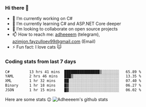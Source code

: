 ### Hi there 👋

<!--
**adheeeem/adheeeem** is a ✨ _special_ ✨ repository because its `README.md` (this file) appears on your GitHub profile.

Here are some ideas to get you started:
-->
- 🔭 I’m currently working on C#
- 🌱 I’m currently learning C# and ASP.NET Core deeper
- 👯 I’m looking to collaborate on open source projects
- 📫 How to reach me: [adheeeem](https://t.me/adheeeem) (telegram), azimjon.fayzulloev99@gmail.com (Email)
- ⚡ Fun fact: I love cats :cat:


### Coding stats from last 7 days
<!--START_SECTION:waka-->

```txt
C#         13 hrs 41 mins  ████████████████▒░░░░░░░░   65.89 %
YAML       2 hrs 46 mins   ███▒░░░░░░░░░░░░░░░░░░░░░   13.35 %
XML        1 hr 32 mins    ██░░░░░░░░░░░░░░░░░░░░░░░   07.40 %
Binary     1 hr 18 mins    █▓░░░░░░░░░░░░░░░░░░░░░░░   06.27 %
JSON       1 hr 15 mins    █▓░░░░░░░░░░░░░░░░░░░░░░░   06.02 %
```

<!--END_SECTION:waka-->

Here are some stats :wink:
![Adheeeem's github stats](https://github-readme-stats.vercel.app/api?username=adheeeem&show_icons=true&theme=radical)
